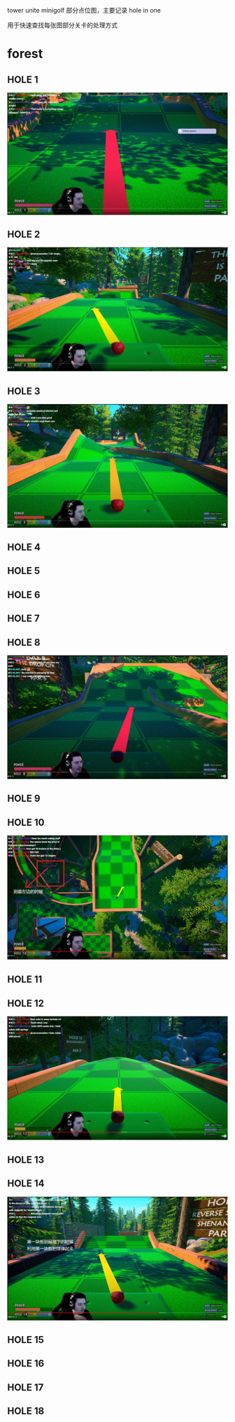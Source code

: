 tower unite minigolf 部分点位图，主要记录 hole in one

用于快速查找每张图部分关卡的处理方式

# forest

## HOLE 1
![towerunite-minigolf-forest-hole1.jpg](/images/towerunite-minigolf-forest-hole1.jpg)

## HOLE 2
![towerunite-minigolf-forest-hole2.jpg](/images/towerunite-minigolf-forest-hole2.jpg)

## HOLE 3
![towerunite-minigolf-forest-hole3.jpg](/images/towerunite-minigolf-forest-hole3.jpg)

## HOLE 4

## HOLE 5

## HOLE 6

## HOLE 7

## HOLE 8
![towerunite-minigolf-forest-hole8.jpg](/images/towerunite-minigolf-forest-hole8.jpg)

## HOLE 9

## HOLE 10
![towerunite-minigolf-forest-hole10.jpg](/images/towerunite-minigolf-forest-hole10.jpg)

## HOLE 11

## HOLE 12
![towerunite-minigolf-forest-hole12.jpg](/images/towerunite-minigolf-forest-hole12.jpg)

## HOLE 13

## HOLE 14
![towerunite-minigolf-forest-hole14.jpg](/images/towerunite-minigolf-forest-hole14.jpg)

## HOLE 15

## HOLE 16

## HOLE 17

## HOLE 18